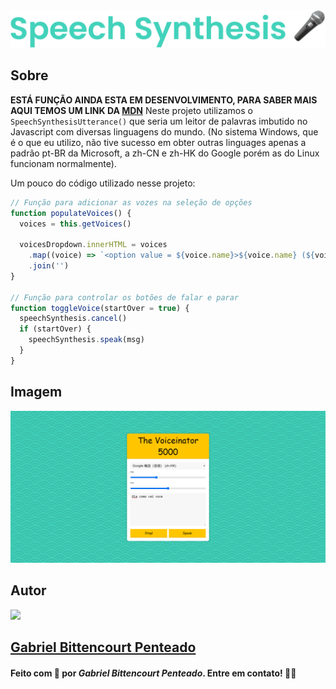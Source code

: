 <div align="center">
  <img src=".github/../../.github/Day20-img/title-day20.svg">
</div>

## Sobre
**ESTÁ FUNÇÃO AINDA ESTA EM DESENVOLVIMENTO, PARA SABER MAIS AQUI TEMOS UM LINK DA [MDN](https://developer.mozilla.org/en-US/docs/Web/API/Window/speechSynthesis)**
Neste projeto utilizamos o `SpeechSynthesisUtterance()` que seria um leitor de palavras imbutido no Javascript com diversas linguagens do mundo. (No sistema Windows, que é o que eu utilizo, não tive sucesso em obter outras linguages apenas a padrão pt-BR da Microsoft, a zh-CN e zh-HK do Google porém as do Linux funcionam normalmente).

Um pouco do código utilizado nesse projeto:
```javascript
// Função para adicionar as vozes na seleção de opções 
function populateVoices() {
  voices = this.getVoices()

  voicesDropdown.innerHTML = voices
    .map((voice) => `<option value = ${voice.name}>${voice.name} (${voice.lang})</option>`)
    .join('')
}

// Função para controlar os botões de falar e parar
function toggleVoice(startOver = true) {
  speechSynthesis.cancel()
  if (startOver) {
    speechSynthesis.speak(msg)
  }
}
```

## Imagem
<div align="center">
  <img src=".github/../../.github/Day20-img/day20.png" width="800">
</div>

## Autor
<img src="https://unavatar.now.sh/github/gabrlcj" width="175" />

## [Gabriel Bittencourt Penteado](https://www.linkedin.com/in/gabriel-bittencourt-penteado/)

#### Feito com 🤎 por *Gabriel Bittencourt Penteado*. Entre em contato! 👋🏽